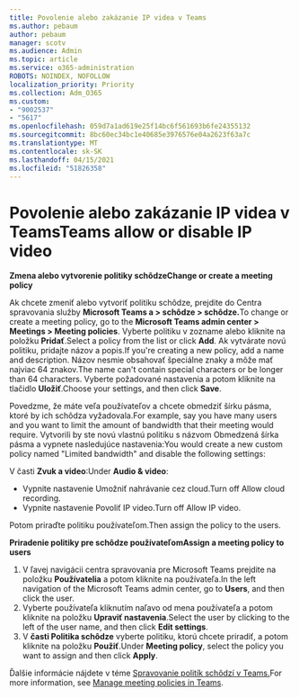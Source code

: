 ```yaml
---
title: Povolenie alebo zakázanie IP videa v Teams
ms.author: pebaum
author: pebaum
manager: scotv
ms.audience: Admin
ms.topic: article
ms.service: o365-administration
ROBOTS: NOINDEX, NOFOLLOW
localization_priority: Priority
ms.collection: Adm_O365
ms.custom:
- "9002537"
- "5617"
ms.openlocfilehash: 059d7a1ad619e25f14bc6f561693b6fe24355132
ms.sourcegitcommit: 8bc60ec34bc1e40685e3976576e04a2623f63a7c
ms.translationtype: MT
ms.contentlocale: sk-SK
ms.lasthandoff: 04/15/2021
ms.locfileid: "51826358"
---
```

# <a name="teams-allow-or-disable-ip-video"></a><span data-ttu-id="dc60c-102">Povolenie alebo zakázanie IP videa v Teams</span><span class="sxs-lookup"><span data-stu-id="dc60c-102">Teams allow or disable IP video</span></span>

<span data-ttu-id="dc60c-103">**Zmena alebo vytvorenie politiky schôdze**</span><span class="sxs-lookup"><span data-stu-id="dc60c-103">**Change or create a meeting policy**</span></span>

<span data-ttu-id="dc60c-104">Ak chcete zmeniť alebo vytvoriť politiku schôdze, prejdite do Centra spravovania služby **Microsoft Teams a > schôdze > schôdze.**</span><span class="sxs-lookup"><span data-stu-id="dc60c-104">To change or create a meeting policy, go to the **Microsoft Teams admin center > Meetings > Meeting policies**.</span></span> <span data-ttu-id="dc60c-105">Vyberte politiku v zozname alebo kliknite na položku **Pridať**.</span><span class="sxs-lookup"><span data-stu-id="dc60c-105">Select a policy from the list or click **Add**.</span></span> <span data-ttu-id="dc60c-106">Ak vytvárate novú politiku, pridajte názov a popis.</span><span class="sxs-lookup"><span data-stu-id="dc60c-106">If you're creating a new policy, add a name and description.</span></span> <span data-ttu-id="dc60c-107">Názov nesmie obsahovať špeciálne znaky a môže mať najviac 64 znakov.</span><span class="sxs-lookup"><span data-stu-id="dc60c-107">The name can't contain special characters or be longer than 64 characters.</span></span> <span data-ttu-id="dc60c-108">Vyberte požadované nastavenia a potom kliknite na tlačidlo **Uložiť**.</span><span class="sxs-lookup"><span data-stu-id="dc60c-108">Choose your settings, and then click **Save**.</span></span>

<span data-ttu-id="dc60c-109">Povedzme, že máte veľa používateľov a chcete obmedziť šírku pásma, ktoré by ich schôdza vyžadovala.</span><span class="sxs-lookup"><span data-stu-id="dc60c-109">For example, say you have many users and you want to limit the amount of bandwidth that their meeting would require.</span></span> <span data-ttu-id="dc60c-110">Vytvorili by ste novú vlastnú politiku s názvom Obmedzená šírka pásma a vypnete nasledujúce nastavenia:</span><span class="sxs-lookup"><span data-stu-id="dc60c-110">You would create a new custom policy named "Limited bandwidth" and disable the following settings:</span></span>

<span data-ttu-id="dc60c-111">V časti **Zvuk a video**:</span><span class="sxs-lookup"><span data-stu-id="dc60c-111">Under **Audio & video**:</span></span>

- <span data-ttu-id="dc60c-112">Vypnite nastavenie Umožniť nahrávanie cez cloud.</span><span class="sxs-lookup"><span data-stu-id="dc60c-112">Turn off Allow cloud recording.</span></span>
- <span data-ttu-id="dc60c-113">Vypnite nastavenie Povoliť IP video.</span><span class="sxs-lookup"><span data-stu-id="dc60c-113">Turn off Allow IP video.</span></span>

<span data-ttu-id="dc60c-114">Potom priraďte politiku používateľom.</span><span class="sxs-lookup"><span data-stu-id="dc60c-114">Then assign the policy to the users.</span></span>

<span data-ttu-id="dc60c-115">**Priradenie politiky pre schôdze používateľom**</span><span class="sxs-lookup"><span data-stu-id="dc60c-115">**Assign a meeting policy to users**</span></span>

1. <span data-ttu-id="dc60c-116">V ľavej navigácii centra spravovania pre Microsoft Teams prejdite na položku **Používatelia** a potom kliknite na používateľa.</span><span class="sxs-lookup"><span data-stu-id="dc60c-116">In the left navigation of the Microsoft Teams admin center, go to **Users**, and then click the user.</span></span>
2. <span data-ttu-id="dc60c-117">Vyberte používateľa kliknutím naľavo od mena používateľa a potom kliknite na položku **Upraviť nastavenia**.</span><span class="sxs-lookup"><span data-stu-id="dc60c-117">Select the user by clicking to the left of the user name, and then click **Edit settings**.</span></span>
3. <span data-ttu-id="dc60c-118">V **časti Politika schôdze** vyberte politiku, ktorú chcete priradiť, a potom kliknite na položku **Použiť**.</span><span class="sxs-lookup"><span data-stu-id="dc60c-118">Under **Meeting policy**, select the policy you want to assign and then click **Apply**.</span></span>

<span data-ttu-id="dc60c-119">Ďalšie informácie nájdete v téme [Spravovanie politík schôdzí v Teams.](https://docs.microsoft.com/microsoftteams/meeting-policies-in-teams)</span><span class="sxs-lookup"><span data-stu-id="dc60c-119">For more information, see [Manage meeting policies in Teams](https://docs.microsoft.com/microsoftteams/meeting-policies-in-teams).</span></span>
